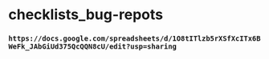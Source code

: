 # checklists_bug-repots

### `https://docs.google.com/spreadsheets/d/1O8tITlzb5rXSfXcITx6BWeFk_JAbGiUd375QcQQN8cU/edit?usp=sharing`

